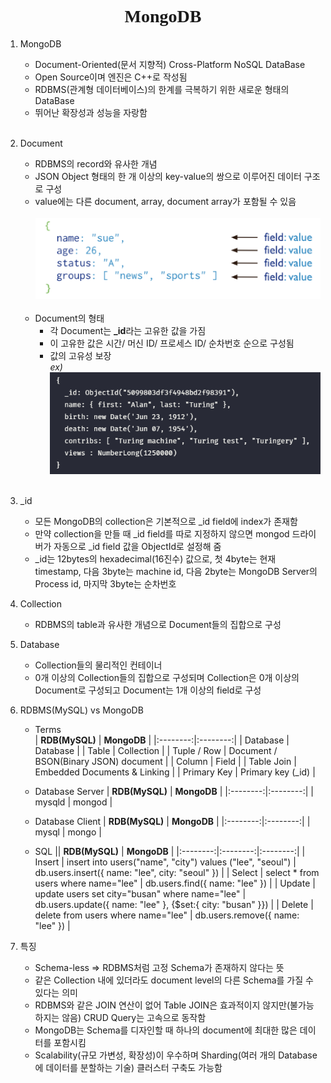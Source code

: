 <p><h1 align="center" style="font-family: Georgia, 'Times New Roman', serif">MongoDB</h1></p>

1. MongoDB
   * Document-Oriented(문서 지향적) Cross-Platform NoSQL DataBase
   * Open Source이며 엔진은 C++로 작성됨
   * RDBMS(관계형 데이터베이스)의 한계를 극복하기 위한 새로운 형태의 DataBase
   * 뛰어난 확장성과 성능을 자랑함  
    <br>
2. Document
   * RDBMS의 record와 유사한 개념
   * JSON Object 형태의 한 개 이상의 key-value의 쌍으로 이루어진 데이터 구조로 구성
   * value에는 다른 document, array, document array가 포함될 수 있음  
       <br>
       <center><img src="./images/mongodb/mongodb_document.PNG"></center>  
       <br>  
   * Document의 형태
      * 각 Document는 **_id**라는 고유한 값을 가짐
      * 이 고유한 값은 시간/ 머신 ID/ 프로세스 ID/ 순차번호 순으로 구성됨
      * 값의 고유성 보장  
        *ex)* 
        <br>
        <center><img src="./images/mongodb/document_form.PNG"></center>  
        <br>  
3. _id
   * 모든 MongoDB의 collection은 기본적으로 _id field에 index가 존재함
   * 만약 collection을 만들 때 _id field를 따로 지정하지 않으면 mongod 드라이버가 자동으로 _id field 값을 ObjectId로 설정해 줌
   * _id는 12bytes의 hexadecimal(16진수) 값으로, 첫 4byte는 현재 timestamp, 다음 3byte는 machine id, 다음 2byte는 MongoDB Server의 Process id, 마지막 3byte는 순차번호

4. Collection 
    * RDBMS의 table과 유사한 개념으로 Document들의 집합으로 구성

5. Database
    * Collection들의 물리적인 컨테이너
    * 0개 이상의 Collection들의 집합으로 구성되며 Collection은 0개 이상의 Document로 구성되고 Document는 1개 이상의 field로 구성

6. RDBMS(MySQL) vs MongoDB
    * Terms  
        | **RDB(MySQL)** | **MongoDB** |
        |:--------:|:--------:|
        | Database | Database |
        | Table | Collection |
        | Tuple / Row | Document / BSON(Binary JSON) document |
        | Column | Field |
        | Table Join | Embedded Documents & Linking |
        | Primary Key | Primary key (_id) |

    * Database Server
        | **RDB(MySQL)** | **MongoDB** |
        |:--------:|:--------:|
        | mysqld | mongod |

    * Database Client
        | **RDB(MySQL)** | **MongoDB** |
        |:--------:|:--------:|
        | mysql | mongo |

    * SQL
        || **RDB(MySQL)** | **MongoDB** |
        |:--------:|:--------:|:--------:|
        | Insert | insert into users("name", "city") values ("lee", "seoul") | db.users.insert({ name: "lee", city: "seoul" }) |
        | Select | select * from users where name="lee" | db.users.find({ name: "lee" }) |
        | Update | update users set city="busan" where name="lee" | db.users.update({ name: "lee" }, {$set:{ city: "busan" }}) |
        | Delete | delete from users where name="lee" | db.users.remove({ name: "lee" }) |

7. 특징
    * Schema-less => RDBMS처럼 고정 Schema가 존재하지 않다는 뜻
    * 같은 Collection 내에 있더라도 document level의 다른 Schema를 가질 수 있다는 의미
    * RDBMS와 같은 JOIN 연산이 없어 Table JOIN은 효과적이지 않지만(불가능하지는 않음) CRUD Query는 고속으로 동작함
    * MongoDB는 Schema를 디자인할 때 하나의 document에 최대한 많은 데이터를 포함시킴
    * Scalability(규모 가변성, 확장성)이 우수하며 Sharding(여러 개의 Database에 데이터를 분할하는 기술) 클러스터 구축도 가능함